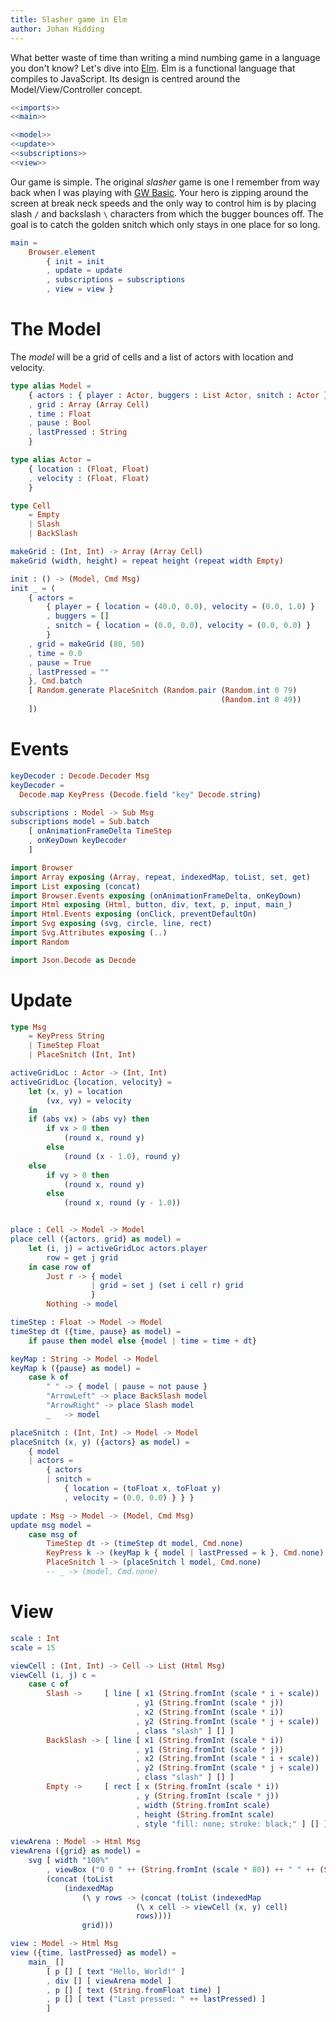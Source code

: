 ```yaml
---
title: Slasher game in Elm
author: Johan Hidding
---
```


What better waste of time than writing a mind numbing game in a language you don't know? Let's dive into [Elm](https://elm-lang.org/). Elm is a functional language that compiles to JavaScript. Its design is centred around the Model/View/Controller concept.

``` {.elm file=src/Main.elm}
<<imports>>
<<main>>

<<model>>
<<update>>
<<subscriptions>>
<<view>>
```

Our game is simple. The original *slasher* game is one I remember from way back when I was playing with [GW Basic](https://en.wikipedia.org/wiki/GW-BASIC). Your hero is zipping around the screen at break neck speeds and the only way to control him is by placing slash `/` and backslash `\` characters from which the bugger bounces off. The goal is to catch the golden snitch which only stays in one place for so long.

``` {.elm #main}
main =
    Browser.element
        { init = init
        , update = update
        , subscriptions = subscriptions
        , view = view }
```

# The Model

The *model* will be a grid of cells and a list of actors with location and velocity.

``` {.elm #model}
type alias Model =
    { actors : { player : Actor, buggers : List Actor, snitch : Actor }
    , grid : Array (Array Cell)
    , time : Float
    , pause : Bool
    , lastPressed : String
    }

type alias Actor =
    { location : (Float, Float)
    , velocity : (Float, Float)
    }

type Cell
    = Empty
    | Slash
    | BackSlash

makeGrid : (Int, Int) -> Array (Array Cell)
makeGrid (width, height) = repeat height (repeat width Empty)

init : () -> (Model, Cmd Msg)
init _ = (
    { actors =
        { player = { location = (40.0, 0.0), velocity = (0.0, 1.0) }
        , buggers = []
        , snitch = { location = (0.0, 0.0), velocity = (0.0, 0.0) }
        }
    , grid = makeGrid (80, 50)
    , time = 0.0
    , pause = True
    , lastPressed = ""
    }, Cmd.batch
    [ Random.generate PlaceSnitch (Random.pair (Random.int 0 79)
                                               (Random.int 0 49))
    ])
```

# Events

``` {.elm #subscriptions}
keyDecoder : Decode.Decoder Msg
keyDecoder =
  Decode.map KeyPress (Decode.field "key" Decode.string)

subscriptions : Model -> Sub Msg
subscriptions model = Sub.batch
    [ onAnimationFrameDelta TimeStep
    , onKeyDown keyDecoder
    ]
```

``` {.elm #imports}
import Browser
import Array exposing (Array, repeat, indexedMap, toList, set, get)
import List exposing (concat)
import Browser.Events exposing (onAnimationFrameDelta, onKeyDown)
import Html exposing (Html, button, div, text, p, input, main_)
import Html.Events exposing (onClick, preventDefaultOn)
import Svg exposing (svg, circle, line, rect)
import Svg.Attributes exposing (..)
import Random

import Json.Decode as Decode
```

# Update

``` {.elm #update}
type Msg
    = KeyPress String
    | TimeStep Float
    | PlaceSnitch (Int, Int)

activeGridLoc : Actor -> (Int, Int)
activeGridLoc {location, velocity} =
    let (x, y) = location
        (vx, vy) = velocity
    in
    if (abs vx) > (abs vy) then
        if vx > 0 then
            (round x, round y)
        else
            (round (x - 1.0), round y)
    else
        if vy > 0 then
            (round x, round y)
        else
            (round x, round (y - 1.0))


place : Cell -> Model -> Model
place cell ({actors, grid} as model) =
    let (i, j) = activeGridLoc actors.player
        row = get j grid
    in case row of
        Just r -> { model
                  | grid = set j (set i cell r) grid
                  }
        Nothing -> model

timeStep : Float -> Model -> Model
timeStep dt ({time, pause} as model) =
    if pause then model else {model | time = time + dt}

keyMap : String -> Model -> Model
keyMap k ({pause} as model) =
    case k of
        " " -> { model | pause = not pause }
        "ArrowLeft" -> place BackSlash model
        "ArrowRight" -> place Slash model
        _   -> model

placeSnitch : (Int, Int) -> Model -> Model
placeSnitch (x, y) ({actors} as model) = 
    { model 
    | actors = 
        { actors 
        | snitch =
            { location = (toFloat x, toFloat y)
            , velocity = (0.0, 0.0) } } }

update : Msg -> Model -> (Model, Cmd Msg)
update msg model =
    case msg of
        TimeStep dt -> (timeStep dt model, Cmd.none)
        KeyPress k -> (keyMap k { model | lastPressed = k }, Cmd.none)
        PlaceSnitch l -> (placeSnitch l model, Cmd.none)
        -- _ -> (model, Cmd.none)
```

# View

``` {.elm #view}
scale : Int
scale = 15

viewCell : (Int, Int) -> Cell -> List (Html Msg)
viewCell (i, j) c =
    case c of
        Slash ->     [ line [ x1 (String.fromInt (scale * i + scale))
                            , y1 (String.fromInt (scale * j))
                            , x2 (String.fromInt (scale * i))
                            , y2 (String.fromInt (scale * j + scale))
                            , class "slash" ] [] ]
        BackSlash -> [ line [ x1 (String.fromInt (scale * i))
                            , y1 (String.fromInt (scale * j))
                            , x2 (String.fromInt (scale * i + scale))
                            , y2 (String.fromInt (scale * j + scale))
                            , class "slash" ] [] ]
        Empty ->     [ rect [ x (String.fromInt (scale * i))
                            , y (String.fromInt (scale * j))
                            , width (String.fromInt scale)
                            , height (String.fromInt scale)
                            , style "fill: none; stroke: black;" ] [] ]

viewArena : Model -> Html Msg
viewArena ({grid} as model) =
    svg [ width "100%"
        , viewBox ("0 0 " ++ (String.fromInt (scale * 80)) ++ " " ++ (String.fromInt (scale * 50)))]
        (concat (toList
            (indexedMap 
                (\ y rows -> (concat (toList (indexedMap 
                            (\ x cell -> viewCell (x, y) cell)
                            rows))))
                grid)))

view : Model -> Html Msg
view ({time, lastPressed} as model) =
    main_ []
        [ p [] [ text "Hello, World!" ]
        , div [] [ viewArena model ]
        , p [] [ text (String.fromFloat time) ]
        , p [] [ text ("Last pressed: " ++ lastPressed) ]
        ]
```
